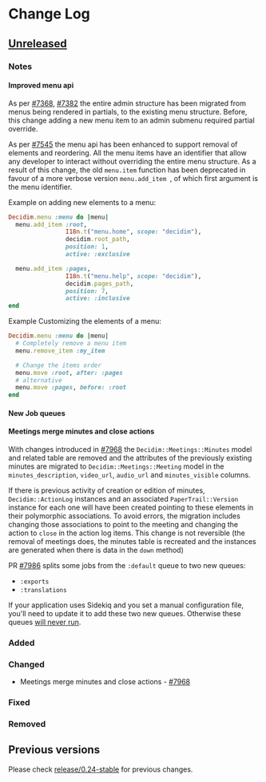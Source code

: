 # Change Log

## [Unreleased](https://github.com/decidim/decidim/tree/HEAD)

### Notes

#### Improved menu api
As per [\#7368](https://github.com/decidim/decidim/pull/7368), [\#7382](https://github.com/decidim/decidim/pull/7382) the entire admin structure has been migrated from menus being rendered in partials, to the existing menu structure. Before, this change adding a new menu item to an admin submenu required partial override.

As per [\#7545](https://github.com/decidim/decidim/pull/7545) the menu api has been enhanced to support removal of elements and reordering. All the menu items have an identifier that allow any developer to interact without overriding the entire menu structure. As a result of this change, the old ```menu.item``` function has been deprecated in favour of a more verbose version ```menu.add_item ```, of which first argument is the menu identifier.

Example on adding new elements to a menu:
```ruby
Decidim.menu :menu do |menu|
  menu.add_item :root,
                I18n.t("menu.home", scope: "decidim"),
                decidim.root_path,
                position: 1,
                active: :exclusive

  menu.add_item :pages,
                I18n.t("menu.help", scope: "decidim"),
                decidim.pages_path,
                position: 7,
                active: :inclusive
end
```

Example Customizing the elements of a menu:

```ruby
Decidim.menu :menu do |menu|
  # Completely remove a menu item
  menu.remove_item :my_item

  # Change the items order
  menu.move :root, after: :pages
  # alternative
  menu.move :pages, before: :root
end
```

#### New Job queues
#### Meetings merge minutes and close actions

With changes introduced in [#7968](https://github.com/decidim/decidim/pull/7968) the `Decidim::Meetings::Minutes` model and related table are removed and the attributes of the previously existing minutes are migrated to `Decidim::Meetings::Meeting` model in the `minutes_description`, `video_url`, `audio_url` and `minutes_visible` columns.

If there is previous activity of creation or edition of minutes, `Decidim::ActionLog` instances and an associated `PaperTrail::Version` instance for each one will have been created pointing to these elements in their polymorphic associations. To avoid errors, the migration includes changing those associations to point to the meeting and changing the action to `close` in the action log items. This change is not reversible (the removal of meetings does, the minutes table is recreated and the instances are generated when there is data in the `down` method)

PR [\#7986](https://github.com/decidim/decidim/pull/7986) splits some jobs from the `:default` queue to two new queues:

- `:exports`
- `:translations`

If your application uses Sidekiq and you set a manual configuration file, you'll need to update it to add these two new queues. Otherwise these queues [will never run](https://github.com/mperham/sidekiq/issues/4897).

### Added

### Changed

* Meetings merge minutes and close actions - [#7968](https://github.com/decidim/decidim/pull/7968)

### Fixed

### Removed

## Previous versions

Please check [release/0.24-stable](https://github.com/decidim/decidim/blob/release/0.24-stable/CHANGELOG.md) for previous changes.
